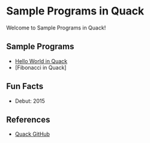 # Sample Programs in Quack

Welcome to Sample Programs in Quack!

## Sample Programs

- [Hello World in Quack](https://github.com/jrg94/sample-programs/issues/238)
- [Fibonacci in Quack]

## Fun Facts

- Debut: 2015

## References

- [Quack GitHub](https://github.com/quack/quack)
